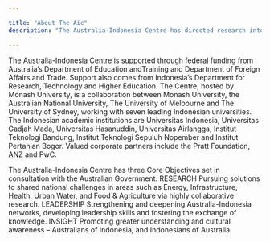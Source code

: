 ```yaml
---

title: "About The Aic"
description: "The Australia-Indonesia Centre has directed research into solutions to pressing local problems, and an investment in conscious relationship building."

---
```


The Australia-Indonesia Centre is supported through federal funding from Australia’s Department of Education andTraining and Department of Foreign Affairs and Trade.
Support also comes from Indonesia’s Department for Research, Technology and Higher Education.
The Centre, hosted by Monash University, is a collaboration between Monash University, the Australian National University, The University of Melbourne and The University of Sydney, working with seven leading Indonesian universities. The Indonesian academic institutions are Universitas Indonesia, Universitas Gadjah Mada, Universitas Hasanuddin, Universitas Airlangga, Institut Teknologi Bandung, Institut Teknologi Sepuluh Nopember and Institut Pertanian Bogor. Valued corporate partners include the Pratt Foundation, ANZ and PwC.

The Australia-Indonesia Centre has three Core Objectives set in consultation with the Australian Government.
RESEARCH
Pursuing solutions to shared national challenges in areas such as Energy, Infrastructure, Health, Urban Water, and Food & Agriculture via highly collaborative research.
LEADERSHIP
Strengthening and deepening Australia-Indonesia networks, developing leadership skills and fostering the exchange of knowledge.
INSIGHT
Promoting greater understanding and cultural awareness – Australians of Indonesia, and Indonesians of Australia.
